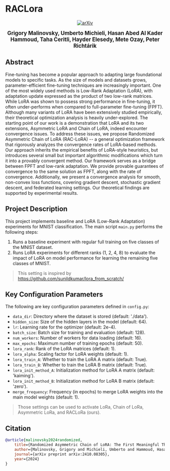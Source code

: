 # RACLora
<p align="center">
    <a href="https://arxiv.org/abs/2410.08305">
        <img src="https://img.shields.io/badge/arXiv-2410.08305-b31b1b.svg" alt="arXiv">
    </a>
</p>

<p align="center">
    <p align="center">
        <strong style="font-size: 1.2em;">Grigory Malinovsky, Umberto Michieli, Hasan Abed Al Kader Hammoud, Taha Ceritli, Hayder Elesedy, Mete Ozay, Peter Richtárik</strong>
    </p>

## Abstract

Fine-tuning has become a popular approach to adapting large foundational models to specific tasks. As the size of models and datasets grows, parameter-efficient fine-tuning techniques are increasingly important. One of the most widely used methods is Low-Rank Adaptation (LoRA), with adaptation update expressed as the product of two low-rank matrices. While LoRA was shown to possess strong performance in fine-tuning, it often under-performs when compared to full-parameter fine-tuning (FPFT). Although many variants of LoRA have been extensively studied empirically, their theoretical optimization analysis is heavily under-explored. The starting point of our work is a demonstration that LoRA and its two extensions, Asymmetric LoRA and Chain of LoRA, indeed encounter convergence issues. To address these issues, we propose Randomized Asymmetric Chain of LoRA (RAC-LoRA) -- a general optimization framework that rigorously analyzes the convergence rates of LoRA-based methods. Our approach inherits the empirical benefits of LoRA-style heuristics, but introduces several small but important algorithmic modifications which turn it into a provably convergent method. Our framework serves as a bridge between FPFT and low-rank adaptation. We provide provable guarantees of convergence to the same solution as FPFT, along with the rate of convergence. Additionally, we present a convergence analysis for smooth, non-convex loss functions, covering gradient descent, stochastic gradient descent, and federated learning settings. Our theoretical findings are supported by experimental results.

## Project Description

This project implements baseline and LoRA (Low-Rank Adaptation) experiments for MNIST classification. 
The main script `main.py` performs the following steps:
1. Runs a baseline experiment with regular full training on five classes of the MNIST dataset.
2. Runs LoRA experiments for different ranks (1, 2, 4, 8) to evaluate the impact of LoRA on model performance for learning the remaining five classes of MNIST.

> This setting is inspired by https://github.com/sunildkumar/lora_from_scratch/

## Key Configuration Parameters

The following are key configuration parameters defined in `config.py`:

- `data_dir`: Directory where the dataset is stored (default: './data').
- `hidden_size`: Size of the hidden layers in the model (default: 64).
- `lr`: Learning rate for the optimizer (default: 2e-4).
- `batch_size`: Batch size for training and evaluation (default: 128).
- `num_workers`: Number of workers for data loading (default: 16).
- `max_epochs`: Maximum number of training epochs (default: 50).
- `lora_rank`: Rank of the LoRA matrices (default: 1).
- `lora_alpha`: Scaling factor for LoRA weights (default: 1).
- `lora_train_A`: Whether to train the LoRA A matrix (default: True).
- `lora_train_B`: Whether to train the LoRA B matrix (default: True).
- `lora_init_method_A`: Initialization method for LoRA A matrix (default: 'kaiming').
- `lora_init_method_B`: Initialization method for LoRA B matrix (default: 'zero').
- `merge_frequency`: Frequency (in epochs) to merge LoRA weights into the main model weights (default: 1).

> Those settings can be used to activate LoRa, Chain of LoRa, Asymmetric LoRa, and RACLoRa (ours).

## Citation

```bibtex
@article{malinovsky2024randomized,
    title={Randomized Asymmetric Chain of LoRA: The First Meaningful Theoretical Framework for Low-Rank Adaptation},
    author={Malinovsky, Grigory and Michieli, Umberto and Hammoud, Hasan Abed Al Kader and Ceritli, Taha and Elesedy, Hayder and Ozay, Mete and Richt{\'a}rik, Peter},
    journal={arXiv preprint arXiv:2410.08305},
    year={2024}
}
```
